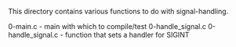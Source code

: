 This directory contains various functions to do with signal-handling.

0-main.c - main with which to compile/test 0-handle_signal.c
0-handle_signal.c - function that sets a handler for SIGINT